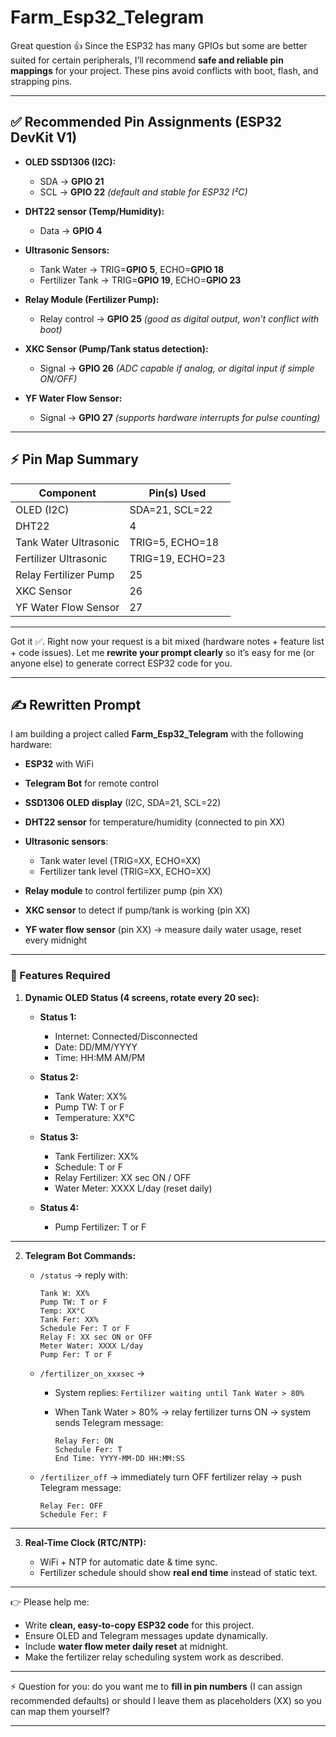 # Farm_Esp32_Telegram
Great question 👍 Since the ESP32 has many GPIOs but some are better suited for certain peripherals, I’ll recommend **safe and reliable pin mappings** for your project. These pins avoid conflicts with boot, flash, and strapping pins.

---

## ✅ Recommended Pin Assignments (ESP32 DevKit V1)

* **OLED SSD1306 (I2C):**

  * SDA → **GPIO 21**
  * SCL → **GPIO 22**
    *(default and stable for ESP32 I²C)*

* **DHT22 sensor (Temp/Humidity):**

  * Data → **GPIO 4**

* **Ultrasonic Sensors:**

  * Tank Water → TRIG=**GPIO 5**, ECHO=**GPIO 18**
  * Fertilizer Tank → TRIG=**GPIO 19**, ECHO=**GPIO 23**

* **Relay Module (Fertilizer Pump):**

  * Relay control → **GPIO 25**
    *(good as digital output, won’t conflict with boot)*

* **XKC Sensor (Pump/Tank status detection):**

  * Signal → **GPIO 26**
    *(ADC capable if analog, or digital input if simple ON/OFF)*

* **YF Water Flow Sensor:**

  * Signal → **GPIO 27**
    *(supports hardware interrupts for pulse counting)*

---

## ⚡ Pin Map Summary

| Component             | Pin(s) Used      |
| --------------------- | ---------------- |
| OLED (I2C)            | SDA=21, SCL=22   |
| DHT22                 | 4                |
| Tank Water Ultrasonic | TRIG=5, ECHO=18  |
| Fertilizer Ultrasonic | TRIG=19, ECHO=23 |
| Relay Fertilizer Pump | 25               |
| XKC Sensor            | 26               |
| YF Water Flow Sensor  | 27               |

---

Got it ✅. Right now your request is a bit mixed (hardware notes + feature list + code issues).
Let me **rewrite your prompt clearly** so it’s easy for me (or anyone else) to generate correct ESP32 code for you.

---

## ✍️ Rewritten Prompt

I am building a project called **Farm_Esp32_Telegram** with the following hardware:

* **ESP32** with WiFi
* **Telegram Bot** for remote control
* **SSD1306 OLED display** (I2C, SDA=21, SCL=22)
* **DHT22 sensor** for temperature/humidity (connected to pin XX)
* **Ultrasonic sensors**:

  * Tank water level (TRIG=XX, ECHO=XX)
  * Fertilizer tank level (TRIG=XX, ECHO=XX)
* **Relay module** to control fertilizer pump (pin XX)
* **XKC sensor** to detect if pump/tank is working (pin XX)
* **YF water flow sensor** (pin XX) → measure daily water usage, reset every midnight

---

### 🔹 Features Required

1. **Dynamic OLED Status (4 screens, rotate every 20 sec):**

   * **Status 1:**

     * Internet: Connected/Disconnected
     * Date: DD/MM/YYYY
     * Time: HH:MM AM/PM
   * **Status 2:**

     * Tank Water: XX%
     * Pump TW: T or F
     * Temperature: XX°C
   * **Status 3:**

     * Tank Fertilizer: XX%
     * Schedule: T or F
     * Relay Fertilizer: XX sec ON / OFF
     * Water Meter: XXXX L/day (reset daily)
   * **Status 4:**

     * Pump Fertilizer: T or F

---

2. **Telegram Bot Commands:**

   * `/status` → reply with:

     ```
     Tank W: XX%
     Pump TW: T or F
     Temp: XX°C
     Tank Fer: XX%
     Schedule Fer: T or F
     Relay F: XX sec ON or OFF
     Meter Water: XXXX L/day
     Pump Fer: T or F
     ```

   * `/fertilizer_on_xxxsec` →

     * System replies: `Fertilizer waiting until Tank Water > 80%`
     * When Tank Water > 80% → relay fertilizer turns ON → system sends Telegram message:

       ```
       Relay Fer: ON
       Schedule Fer: T
       End Time: YYYY-MM-DD HH:MM:SS
       ```

   * `/fertilizer_off` → immediately turn OFF fertilizer relay → push Telegram message:

     ```
     Relay Fer: OFF
     Schedule Fer: F
     ```

---

3. **Real-Time Clock (RTC/NTP):**

   * WiFi + NTP for automatic date & time sync.
   * Fertilizer schedule should show **real end time** instead of static text.

---

👉 Please help me:

* Write **clean, easy-to-copy ESP32 code** for this project.
* Ensure OLED and Telegram messages update dynamically.
* Include **water flow meter daily reset** at midnight.
* Make the fertilizer relay scheduling system work as described.

---

⚡ Question for you: do you want me to **fill in pin numbers** (I can assign recommended defaults) or should I leave them as placeholders (XX) so you can map them yourself?

---

